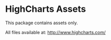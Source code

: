 # HighCharts Assets

This package contains assets only.  

All files available at:
http://www.highcharts.com/
